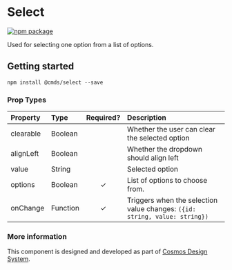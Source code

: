# Select

[![npm package][npm-badge]][npm]

Used for selecting one option from a list of options.

## Getting started

````
npm install @cmds/select --save
````

### Prop Types

| Property | Type | Required? | Description |
|:---|:---|:---:|:---|
| clearable | Boolean |  | Whether the user can clear the selected option |
| alignLeft | Boolean |  | Whether the dropdown should align left |
| value | String | | Selected option |
| options | Boolean | ✓ | List of options to choose from. |
| onChange | Function | ✓ | Triggers when the selection value changes: `({id: string, value: string})` |

### More information

This component is designed and developed as part of [Cosmos Design System][cmds]. 

[cmds]: https://github.com/entercosmos/cosmos
[npm-badge]: https://img.shields.io/npm/v/@cmds/select.svg
[npm]: https://www.npmjs.org/package/@cmds/select

